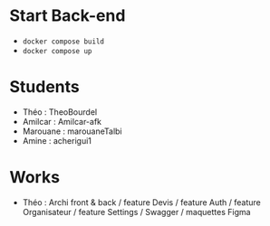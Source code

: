 # Start Back-end
- `docker compose build`
- `docker compose up`

# Students

- Théo : TheoBourdel
- Amilcar : Amilcar-afk
- Marouane : marouaneTalbi
- Amine : acherigui1

# Works

- Théo : Archi front & back / feature Devis / feature Auth / feature Organisateur / feature Settings / Swagger / maquettes Figma
